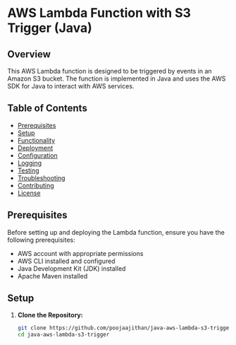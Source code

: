 # AWS Lambda Function with S3 Trigger (Java)

## Overview

This AWS Lambda function is designed to be triggered by events in an Amazon S3 bucket. The function is implemented in Java and uses the AWS SDK for Java to interact with AWS services.

## Table of Contents

- [Prerequisites](#prerequisites)
- [Setup](#setup)
- [Functionality](#functionality)
- [Deployment](#deployment)
- [Configuration](#configuration)
- [Logging](#logging)
- [Testing](#testing)
- [Troubleshooting](#troubleshooting)
- [Contributing](#contributing)
- [License](#license)

## Prerequisites

Before setting up and deploying the Lambda function, ensure you have the following prerequisites:

- AWS account with appropriate permissions
- AWS CLI installed and configured
- Java Development Kit (JDK) installed
- Apache Maven installed

## Setup

1. **Clone the Repository:**

   ```bash
   git clone https://github.com/poojaajithan/java-aws-lambda-s3-trigger.git
   cd java-aws-lambda-s3-trigger

